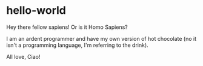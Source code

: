 # hello-world
Hey there fellow sapiens! Or is it Homo Sapiens?

I am an ardent programmer and have my own version of hot chocolate (no it isn't a programming language, I'm referring to the drink). 

All love, 
Ciao!

